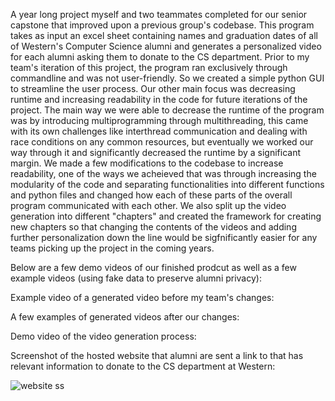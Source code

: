 A year long project myself and two teammates completed for our senior capstone that improved upon a previous group's codebase. This program takes as input an excel sheet containing names and graduation dates of all of Western's Computer Science alumni and generates a personalized video for each alumni asking them to donate to the CS department.
Prior to my team's iteration of this project, the program ran exclusively through commandline and was not user-friendly. So we created a simple python GUI to streamline the user process. Our other main focus was decreasing runtime and increasing readability in the code for future iterations of the project. 
The main way we were able to decrease the runtime of the program was by introducing multiprogramming through multithreading, this came with its own challenges like interthread communication and dealing with race conditions on any common resources, but eventually we worked our way through it and significantly decreased the runtime by a significant margin.
We made a few modifications to the codebase to increase readability, one of the ways we acheieved that was through increasing the modularity of the code and separating functionalities into different functions and python files and changed how each of these parts of the overall program communicated with each other. We also split up the video generation into different "chapters" and created the framework for creating new chapters so that changing the contents of the videos and adding further personalization down the line would be sigfnificantly easier for any teams picking up the project in the coming years. 

Below are a few demo videos of our finished prodcut as well as a few example videos (using fake data to preserve alumni privacy):

Example video of a generated video before my team's changes:


A few examples of generated videos after our changes:



Demo video of the video generation process:


Screenshot of the hosted website that alumni are sent a link to that has relevant information to donate to the CS department at Western:

![website ss](https://github.com/user-attachments/assets/40fd099e-2995-4fbd-9006-27f001bb78eb)

